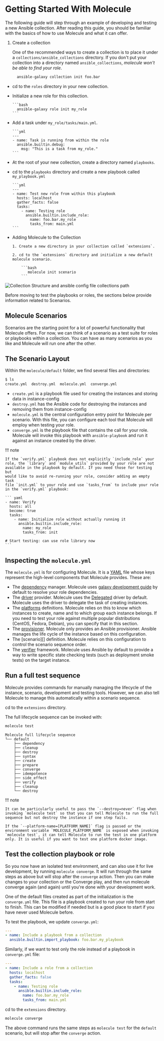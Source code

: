 # Getting Started With Molecule

The following guide will step through an example of developing and
testing a new Ansible collection. After reading this guide, you should be
familiar with the basics of how to use Molecule and what it can offer.

1.  Create a collection

    One of the recommended ways to create a collection is to place it under a `collections/ansible_collections` directory. If you don't put your collection into a directory named `ansible_collections`, _molecule won't be able to find your role_.

    ```bash
      ansible-galaxy collection init foo.bar
    ```

- cd to the `roles` directory in your new collection.

- Initialize a new role for this collection.

      ```bash
        ansible-galaxy role init my_role
      ```

- Add a task under `my_role/tasks/main.yml`.

      ```yml
      ---
      - name: Task is running from within the role
        ansible.builtin.debug:
          msg: "This is a task from my_role."
      ```

- At the root of your new collection, create a directory named `playbooks`.

- cd to the `playbooks` directory and create a new playbook called `my_playbook.yml`

      ```yml
      ---
      - name: Test new role from within this playbook
        hosts: localhost
        gather_facts: false
        tasks:
          - name: Testing role
            ansible.builtin.include_role:
              name: foo.bar.my_role
              tasks_from: main.yml
      ```

- Adding Molecule to the Collection

      1. Create a new directory in your collection called `extensions`.

      2. cd to the `extensions` directory and initialize a new default molecule scenario.

          ```bash
             molecule init scenario
          ```

![Collection Structure and ansible config file collections path](images/collection_structure.png)

Before moving to test the playbooks or roles, the sections below provide information related to Scenarios.

## Molecule Scenarios

Scenarios are the starting point for a lot of powerful functionality that Molecule offers.
For now, we can think of a scenario as a test suite for roles or playbooks within a collection.
You can have as many scenarios as you like and Molecule will run one after the other.

## The Scenario Layout

Within the `molecule/default` folder, we find several files and
directories:

```bash
$ ls
create.yml  destroy.yml  molecule.yml  converge.yml
```

- `create.yml` is a playbook file used for creating the instances
  and storing data in instance-config
- `destroy.yml` has the Ansible code for destroying the instances
  and removing them from instance-config
- `molecule.yml` is the central configuration entry point for Molecule per scenario.
  With this file, you can configure each tool that Molecule will
  employ when testing your role.
- `converge.yml` is the playbook file that contains the call for your
  role. Molecule will invoke this playbook with `ansible-playbook` and
  run it against an instance created by the driver.

!!! note

    If the `verify.yml` playbook does not explicitly `include_role` your
    role, the `library` and `module_utils` provided by your role are not
    available in the playbook by default. If you need those for testing but
    would like to avoid re-running your role, consider adding an empty task
    file `init.yml` to your role and use `tasks_from` to include your role
    in the `verify.yml` playbook:

    ``` yaml
    - name: Verify
      hosts: all
      become: true
      tasks:
        - name: Initialize role without actually running it
          ansible.builtin.include_role:
            name: my_role
            tasks_from: init

    # Start testing: can use role library now
    ```

## Inspecting the `molecule.yml`

The `molecule.yml` is for configuring Molecule. It is a
[YAML](https://yaml.org/) file whose keys represent the high-level
components that Molecule provides. These are:

- The [dependency](configuration.md#dependency) manager. Molecule
  uses [galaxy development guide]
  by default to resolve your role dependencies.
- The [driver](configuration.md#driver) provider. Molecule uses
  the [Delegated](configuration.md#delegated) driver by default.
  Molecule uses the driver to delegate the task of creating instances.
- The [platforms](configuration.md#platforms) definitions. Molecule
  relies on this to know which instances to create, name and to which
  group each instance belongs. If you need to test your role against
  multiple popular distributions (CentOS, Fedora, Debian), you can
  specify that in this section.
- The [provisioner](configuration.md#provisioner). Molecule only
  provides an Ansible provisioner. Ansible manages the life cycle of
  the instance based on this configuration.
- The [scenario][] definition.
  Molecule relies on this configuration to control the scenario
  sequence order.
- The [verifier](configuration.md#verifier) framework. Molecule
  uses Ansible by default to provide a way to write specific state
  checking tests (such as deployment smoke tests) on the target
  instance.

## Run a full test sequence

Molecule provides commands for manually managing the lifecycle of the
instance, scenario, development and testing tools. However, we can also
tell Molecule to manage this automatically within a
scenario sequence.

cd to the `extensions` directory.

The full lifecycle sequence can be invoked with:

```bash
molecule test
```

```
Molecule full lifecycle sequence
└── default
    ├── dependency
    ├── cleanup
    ├── destroy
    ├── syntax
    ├── create
    ├── prepare
    ├── converge
    ├── idempotence
    ├── side_effect
    ├── verify
    ├── cleanup
    └── destroy
```

!!! note

    It can be particularly useful to pass the `--destroy=never` flag when
    invoking `molecule test` so that you can tell Molecule to run the full
    sequence but not destroy the instance if one step fails.

    If the `--platform-name=[PLATFORM_NAME]` flag is passed or the
    environment variable `MOLECULE_PLATFORM_NAME` is exposed when invoking
    `molecule test`, it can tell Molecule to run the test in one platform
    only. It is useful if you want to test one platform docker image.

[galaxy development guide]: https://docs.ansible.com/ansible/latest/galaxy/dev_guide.html

## Test the collection playbook or role

So you now have an isolated test environment, and can also use it for live development, by running `molecule converge`.
It will run through the same steps as above but will stop after the `converge` action.
Then you can make changes to your collection or the Converge play, and then run molecule converge again (and again) until you're done with your development work.

One of the default files created as part of the initialization is the `converge.yml` file.
This file is a playbook created to run your role from start to finish.
This can be modified if needed but is a good place to start if you have never used Molecule before.

To test the playbook, we update `converge.yml`:

```yml
---
- name: Include a playbook from a collection
  ansible.builtin.import_playbook: foo.bar.my_playbook
```

Similarly, if we want to test only the role instead of a playbook in `converge.yml` file:

```yml
---
- name: Include a role from a collection
  hosts: localhost
  gather_facts: false
  tasks:
    - name: Testing role
      ansible.builtin.include_role:
        name: foo.bar.my_role
        tasks_from: main.yml
```

cd to the `extensions` directory.

```bash
molecule converge
```

The above command runs the same steps as `molecule test` for the `default` scenario, but will stop after the `converge` action.
